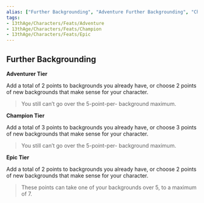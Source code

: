 ```yaml
---
alias: ["Further Backgrounding", "Adventure Further Backgrounding", "Champion Further Backgrounding", "Epic Further Backgrounding"]
tags:
- 13thAge/Characters/Feats/Adventure
- 13thAge/Characters/Feats/Champion
- 13thAge/Characters/Feats/Epic
---
```

## Further Backgrounding

**Adventurer Tier**

Add a total of 2 points to backgrounds you already have, or choose 2 points of new backgrounds that make sense for your character.

> You still can’t go over the 5-point-per- background maximum.

**Champion Tier**

Add a total of 3 points to backgrounds you already have, or choose 3 points of new backgrounds that make sense for your character.

> You still can’t go over the 5-point-per- background maximum.

**Epic Tier**

Add a total of 2 points to backgrounds you already have, or choose 2 points of new backgrounds that make sense for your character.

> These points can take one of your backgrounds over 5, to a maximum of 7.
